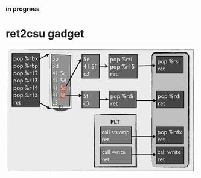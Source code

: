 
### in progress


# ret2csu gadget
<img src="https://github.com/Bex32/Pwn-Notes/blob/main/src/ret2csu_gadgets.png">
